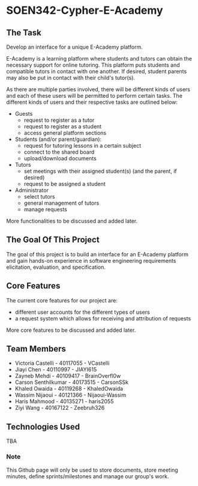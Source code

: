 # SOEN342-Cypher-E-Academy  

## The Task 

  Develop an interface for a unique E-Academy platform. 
  
  E-Academy is a learning platform where students and tutors can obtain the necessary support for online tutoring. This platform puts students and compatible tutors in contact with one another. If desired, student parents may also be put in contact with their child's tutor(s).
  
  As there are multiple parties involved, there will be different kinds of users and each of these users will be permitted to perform certain tasks. The different kinds of users and their respective tasks are outlined below:
- Guests
  - request to register as a tutor
  - request to register as a student
  - access general platform sections
- Students (and/or parent/guardian):
  - request for tutoring lessons in a certain subject
  - connect to the shared board
  - upload/download documents
- Tutors
  - set meetings with their assigned student(s) (and the parent, if desired)
  - request to be assigned a student
- Administrator
  - select tutors
  - general management of tutors 
  - manage requests 

More functionalities to be discussed and added later. 

## The Goal Of This Project 

  The goal of this project is to build an interface for an E-Academy platform and gain hands-on experience in software engineering requirements elicitation, evaluation, and specification. 
  
## Core Features

  The current core features for our project are: 
- different user accounts for the different types of users 
- a request system which allows for receiving and attribution of requests

More core features to be discussed and added later. 

## Team Members
- Victoria Castelli - 40117055 - VCastelli 
- Jiayi Chen - 40110997 - JIAYI615
- Zayneb Mehdi - 40109417 - BrainOverfl0w
- Carson Senthilkumar - 40173515 - CarsonSSk
- Khaled Owaida - 40119268 - KhaledOwaida
- Wassim Nijaoui - 40121366 - Nijaoui-Wassim
- Haris Mahmood - 40135271 - haris2055
- Ziyi Wang - 40167122 - Zeebruh326

## Technologies Used

  TBA

### Note

  This Github page will only be used to store documents, store meeting minutes, define sprints/milestones and manage our group's work. 
